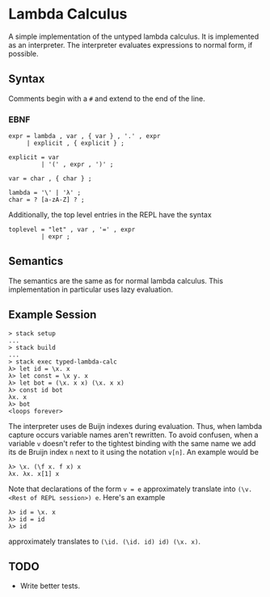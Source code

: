 
# Lambda Calculus

A simple implementation of the untyped lambda calculus. It is implemented as an
interpreter. The interpreter evaluates expressions to normal form, if possible.

## Syntax

Comments begin with a `#` and extend to the end of the line.

### EBNF

```
expr = lambda , var , { var } , '.' , expr
     | explicit , { explicit } ;

explicit = var
         | '(' , expr , ')' ;

var = char , { char } ;

lambda = '\' | 'λ' ;
char = ? [a-zA-Z] ? ;
```

Additionally, the top level entries in the REPL have the syntax
```
toplevel = "let" , var , '=' , expr
         | expr ;
```

## Semantics

The semantics are the same as for normal lambda calculus. This implementation
in particular uses lazy evaluation.

## Example Session

```
> stack setup
...
> stack build
...
> stack exec typed-lambda-calc
λ> let id = \x. x
λ> let const = \x y. x
λ> let bot = (\x. x x) (\x. x x)
λ> const id bot
λx. x
λ> bot
<loops forever>
```

The interpreter uses de Buijn indexes during evaluation. Thus, when lambda
capture occurs variable names aren't rewritten. To avoid confusen, when a
variable `v` doesn't refer to the tightest binding with the same name we add its
de Bruijn index `n` next to it using the notation `v[n]`. An example would be
```
λ> \x. (\f x. f x) x
λx. λx. x[1] x
```

Note that declarations of the form `v = e` approximately translate into
`(\v. <Rest of REPL session>) e`. Here's an example
```
λ> id = \x. x
λ> id = id
λ> id
```
approximately translates to `(\id. (\id. id) id) (\x. x)`.

## TODO

- Write better tests.
